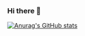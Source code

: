 ### Hi there 👋

[![Anurag's GitHub stats](https://github-readme-stats.vercel.app/api?username=lype94&show_icons=true&theme=dark#gh-dark-mode-only)](https://github.com/lype94/github-readme-stats#gh-dark-mode-only)

